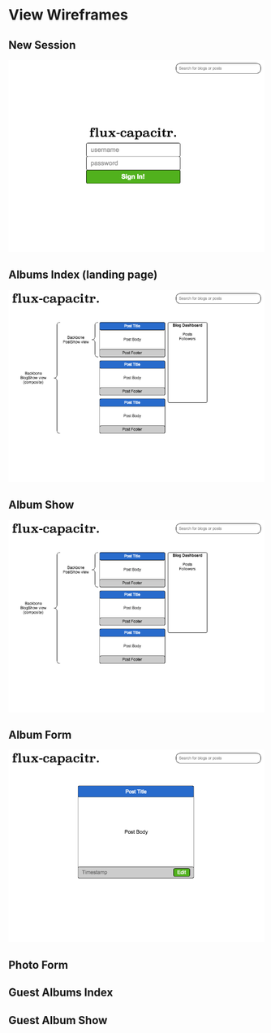 # View Wireframes

## New Session
![new-session]

## Albums Index (landing page)
![feed-show]

## Album Show
![blog-show]

## Album Form 
![post-show]

## Photo Form

## Guest Albums Index

## Guest Album Show

[new-session]: ./wireframes/new_session.png
[feed-show]: ./wireframes/feed_show.png
[blog-show]: ./wireframes/blog_show.png
[post-show]: ./wireframes/post_show.png
[post-form]: ./wireframes/post_form.png
[search-results]: ./wireframes/search_results.png
